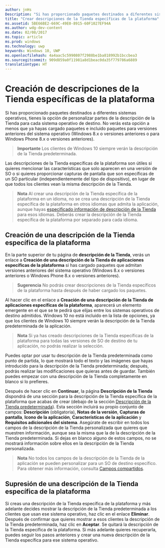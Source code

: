 ```yaml
---
author: jnHs
Description: "Si has proporcionado paquetes destinados a diferentes sistemas operativos, tienes la opción de personalizar partes de la descripción de la Tienda para cada sistema operativo de destino."
title: "Crear descripciones de la Tienda específicas de la plataforma"
ms.assetid: 5BE66BE2-669C-49E0-8915-60F1027EF94A
ms.author: wdg-dev-content
ms.date: 02/08/2017
ms.topic: article
ms.prod: windows
ms.technology: uwp
keywords: Windows 10, UWP
ms.openlocfilehash: 4a4aac5c5990807f2988be1ba818992b1bccbea3
ms.sourcegitcommit: 909d859a0f11981a8d1beac0da35f779786a6889
translationtype: HT
---
```

# <a name="create-platform-specific-store-listings"></a>Creación de descripciones de la Tienda específicas de la plataforma


Si has proporcionado paquetes destinados a diferentes sistemas operativos, tienes la opción de personalizar partes de la descripción de la Tienda para cada sistema operativo de destino. No verás esta opción a menos que ya hayas cargado paquetes e incluido paquetes para versiones anteriores del sistema operativo (Windows 8.x o versiones anteriores o para Windows Phone 8.x o versiones anteriores).

> **Importante**  Los clientes de Windows 10 siempre verán la descripción de la Tienda predeterminada.

Las descripciones de la Tienda específicas de la plataforma son útiles si quieres mencionar las características que solo aparecen en una versión de SO o si quieres proporcionar capturas de pantalla que son específicas de un SO particular (independientemente del tipo de dispositivo), en lugar de que todos los clientes vean la misma descripción de la Tienda.

> **Nota**  Al crear una descripción de la Tienda específica de la plataforma en un idioma, no se crea una descripción de la Tienda específica de la plataforma en otros idiomas que admita la aplicación, aunque hayas [especificado información de descripción de la Tienda](create-app-store-listings.md) para esos idiomas. Deberás crear la descripción de la Tienda específica de la plataforma por separado para cada idioma.

## <a name="creating-a-platform-specific-store-listing"></a>Creación de una descripción de la Tienda específica de la plataforma

En la parte superior de tu página de **descripción de la Tienda**, verás un enlace a **Creación de una descripción de la Tienda de aplicaciones específicas de la plataforma** si has cargado paquetes que admitan versiones anteriores del sistema operativo (Windows 8.x o versiones anteriores o Windows Phone 8.x o versiones anteriores).

> **Sugerencia** No podrás crear descripciones de la Tienda específicos de la plataforma hasta después de haber cargado los paquetes.

Al hacer clic en el enlace a **Creación de una descripción de la Tienda de aplicaciones específicas de la plataforma**, aparecerá un elemento emergente en el que se te pedirá que elijas entre los sistemas operativos de destino admitidos. Windows 10 no está incluido en la lista de opciones, ya que los clientes de Windows 10 siempre verán la descripción de la Tienda predeterminada de la aplicación.

> **Nota**  Si ya has creado descripciones de la Tienda específicas de la plataforma para todas las versiones de SO de destino de tu aplicación, no podrás realizar la selección.

Puedes optar por usar tu descripción de la Tienda predeterminada como punto de partida, lo que mostrará todo el texto y las imágenes que hayas introducido para la descripción de la Tienda predeterminada; después, podrás realizar las modificaciones que quieras antes de guardar. También puedes empezar con una descripción de la Tienda completamente en blanco si lo prefieres.

Después de hacer clic en **Continuar**, la página **Descripción de la Tienda** dispondrá de una sección para la descripción de la Tienda específica de la plataforma que acabas de crear (debajo de la sección [Descripción de la Tienda predeterminada](create-app-store-listings.md#default-store-listing-fields)). Esta sección incluirá su propio conjunto de campos: **Descripción** (obligatoria), **Notas de la versión**, **Capturas de pantalla**, **Icono de la aplicación**, **Características de la aplicación** y **Requisitos adicionales del sistema**. Asegúrate de escribir en todos los campos de la descripción de la Tienda personalizada que quieres que muestren información, aunque sea la misma que la de la descripción de la Tienda predeterminada. Si dejas en blanco alguno de estos campos, no se mostrará información sobre ellos en la descripción de la Tienda personalizada.

> **Nota**  No todos los campos de la descripción de la Tienda de la aplicación se pueden personalizar para un SO de destino específico. Para obtener más información, consulta [Campos compartidos](create-app-store-listings.md#shared-fields).

## <a name="removing-a-platform-specific-store-listing"></a>Supresión de una descripción de la Tienda específica de la plataforma

Si creas una descripción de la Tienda específica de la plataforma y más adelante decides mostrar la descripción de la Tienda predeterminada a los clientes que usan ese sistema operativo, haz clic en el enlace **Eliminar**. Después de confirmar que quieres mostrar a esos clientes la descripción de la Tienda predeterminada, haz clic en **Aceptar**. Se quitará la descripción de la Tienda específica de la plataforma. Si más adelante quieres recuperarla, puedes seguir los pasos anteriores y crear una nueva descripción de la Tienda específica para ese sistema operativo.

 

 





